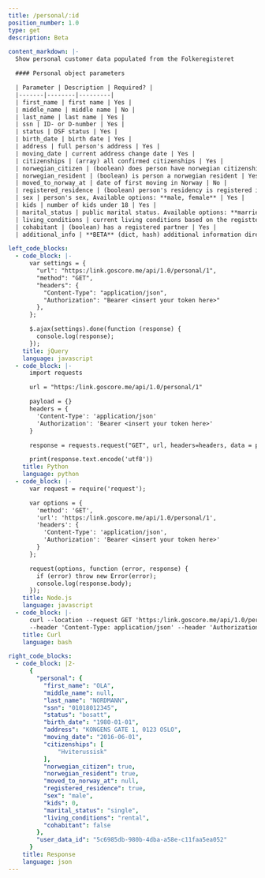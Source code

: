 ```yaml
---
title: /personal/:id
position_number: 1.0
type: get
description: Beta

content_markdown: |-
  Show personal customer data populated from the Folkeregisteret

  #### Personal object parameters

  | Parameter | Description | Required? |
  |-------|--------|---------|
  | first_name | first name | Yes |
  | middle_name | middle name | No |
  | last_name | last name | Yes |
  | ssn | ID- or D-number | Yes |
  | status | DSF status | Yes |
  | birth_date | birth date | Yes |
  | address | full person's address | Yes |
  | moving_date | current address change date | Yes |
  | citizenships | (array) all confirmed citizenships | Yes |
  | norwegian_citizen | (boolean) does person have norwegian citizenship | Yes |
  | norwegian_resident | (boolean) is person a norwegian resident | Yes |
  | moved_to_norway_at | date of first moving in Norway | No |
  | registered_residence | (boolean) person's residency is registered in DSF | Yes |
  | sex | person's sex, Available options: **male, female** | Yes |
  | kids | number of kids under 18 | Yes |
  | marital_status | public marital status. Available options: **married, registered_partner, divorced, separated, widow, single** NB: we're working on adding **cohabitant** status as well | Yes |
  | living_conditions | current living conditions based on the registtered address. Available options: **rental, parents, own, housing_association** | Yes |
  | cohabitant | (boolean) has a registered partner | Yes |
  | additional_info | **BETA** (dict, hash) additional information directly from the register | No |

left_code_blocks:
  - code_block: |-
      var settings = {
        "url": "https:/link.goscore.me/api/1.0/personal/1",
        "method": "GET",
        "headers": {
          "Content-Type": "application/json",
          "Authorization": "Bearer <insert your token here>"
        },
      };

      $.ajax(settings).done(function (response) {
        console.log(response);
      });
    title: jQuery
    language: javascript
  - code_block: |-
      import requests

      url = "https:/link.goscore.me/api/1.0/personal/1"

      payload = {}
      headers = {
        'Content-Type': 'application/json'
        'Authorization': 'Bearer <insert your token here>'
      }

      response = requests.request("GET", url, headers=headers, data = payload)

      print(response.text.encode('utf8'))
    title: Python
    language: python
  - code_block: |-
      var request = require('request');

      var options = {
        'method': 'GET',
        'url': 'https:/link.goscore.me/api/1.0/personal/1',
        'headers': {
          'Content-Type': 'application/json',
          'Authorization': 'Bearer <insert your token here>'
        }
      };

      request(options, function (error, response) {
        if (error) throw new Error(error);
        console.log(response.body);
      });
    title: Node.js
    language: javascript
  - code_block: |-
      curl --location --request GET 'https:/link.goscore.me/api/1.0/personal/1' \
      --header 'Content-Type: application/json' --header 'Authorization: Bearer <insert your token here>'
    title: Curl
    language: bash

right_code_blocks:
  - code_block: |2-
      {
        "personal": {
          "first_name": "OLA",
          "middle_name": null,
          "last_name": "NORDMANN",
          "ssn": "01018012345",
          "status": "bosatt",
          "birth_date": "1980-01-01",
          "address": "KONGENS GATE 1, 0123 OSLO",
          "moving_date": "2016-06-01",
          "citizenships": [
              "Hviterussisk"
          ],
          "norwegian_citizen": true,
          "norwegian_resident": true,
          "moved_to_norway_at": null,
          "registered_residence": true,
          "sex": "male",
          "kids": 0,
          "marital_status": "single",
          "living_conditions": "rental",
          "cohabitant": false
        },
        "user_data_id": "5c6985db-980b-4dba-a58e-c11faa5ea052"
      }
    title: Response
    language: json
---
```

